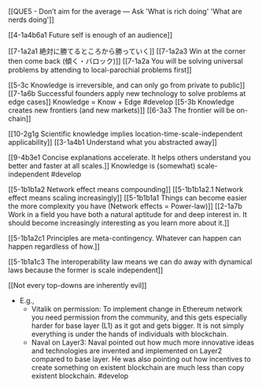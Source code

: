 [[QUE5 - Don’t aim for the average — Ask 'What is rich doing' 'What are nerds doing']]

[[4-1a4b6a1 Future self is enough of an audience]]

[[7-1a2a1 絶対に勝てるところから勝っていく]]
	[[7-1a2a3 Win at the corner then come back (傾く・バロック)]]
		[[7-1a2a You will be solving universal problems by attending to local-parochial problems first]]

[[5-3c Knowledge is irreversible, and can only go from private to public]]
	[[7-1a6b Successful founders apply new technology to solve problems at edge cases]]
		Knowledge = Know + Edge #develop 
			[[5-3b Knowledge creates new frontiers (and new markets)]]
				[[6-3a3 The frontier will be on-chain]]

[[10-2g1g Scientific knowledge implies location-time-scale-independent applicability]]
	[[3-1a4b1 Understand what you abstracted away]]

[[9-4b3e1 Concise explanations accelerate. It helps others understand you better and faster at all scales.]]
	Knowledge is (somewhat) scale-independent #develop 

[[5-1b1b1a2 Network effect means compounding]]
	[[5-1b1b1a2.1 Network effect means scaling increasingly]]
		[[5-1b1b1a1 Things can become easier the more complexity you have (Network effects = Power-law)]]
			[[2-1a7b Work in a field you have both a natural aptitude for and deep interest in. It should become increasingly interesting as you learn more about it.]]

[[5-1b1a2c1 Principles are meta-contingency. Whatever can happen can happen regardless of how.]]

[[5-1b1a1c3 The interoperability law means we can do away with dynamical laws because the former is scale independent]]

[[Not every top-downs are inherently evil]]
- E.g., 
	- Vitalik on permission: To implement change in Ethereum network you need permission from the community, and this gets especially harder for base layer (L1) as it got and gets bigger. It is not simply everything is under the hands of individuals with blockchain.
	- Naval on Layer3: Naval pointed out how much more innovative ideas and technologies are invented and implemented on Layer2 compared to base layer. He was also pointing out how incentives to create something on existent blockchain are much less than copy existent blockchain. #develop 